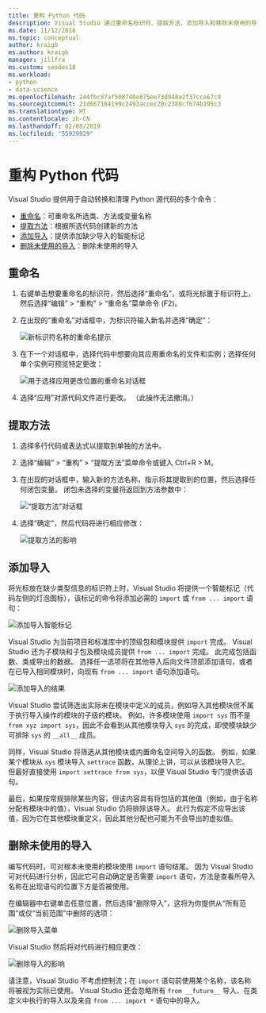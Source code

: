 ```yaml
---
title: 重构 Python 代码
description: Visual Studio 通过重命名标识符、提取方法、添加导入和移除未使用的导入使重构 Python 代码变得容易。
ms.date: 11/12/2018
ms.topic: conceptual
author: kraigb
ms.author: kraigb
manager: jillfra
ms.custom: seodec18
ms.workload:
- python
- data-science
ms.openlocfilehash: 244fbc87af508740e875ee73d948a2f37cce67c9
ms.sourcegitcommit: 21d667104199c2493accec20c2388cf674b195c3
ms.translationtype: HT
ms.contentlocale: zh-CN
ms.lasthandoff: 02/08/2019
ms.locfileid: "55929929"
---
```

# <a name="refactor-python-code"></a>重构 Python 代码

Visual Studio 提供用于自动转换和清理 Python 源代码的多个命令：

- [重命名](#rename)：可重命名所选类、方法或变量名称
- [提取方法](#extract-method)：根据所选代码创建新的方法
- [添加导入](#add-import)：提供添加缺少导入的智能标记
- [删除未使用的导入](#remove-unused-imports)：删除未使用的导入

## <a name="rename"></a>重命名

1. 右键单击想要重命名的标识符，然后选择“重命名”，或将光标置于标识符上，然后选择“编辑” > “重构” > “重命名”菜单命令 (F2)。
2. 在出现的“重命名”对话框中，为标识符输入新名并选择“确定”：

   ![新标识符名称的重命名提示](media/code-refactor-rename-1.png)

3. 在下一个对话框中，选择代码中想要向其应用重命名的文件和实例；选择任何单个实例可预览特定更改：

   ![用于选择应用更改位置的重命名对话框](media/code-refactor-rename-2.png)

4. 选择“应用”对源代码文件进行更改。 （此操作无法撤消。）

## <a name="extract-method"></a>提取方法

1. 选择多行代码或表达式以提取到单独的方法中。
2. 选择“编辑” > “重构” > “提取方法”菜单命令或键入 Ctrl+R > M。
3. 在出现的对话框中，输入新的方法名称，指示将其提取到的位置，然后选择任何闭包变量。 闭包未选择的变量将返回到方法参数中：

   ![“提取方法”对话框](media/code-refactor-extract-method-1.png)

4. 选择“确定”，然后代码将进行相应修改：

   ![提取方法的影响](media/code-refactor-extract-method-2.png)

## <a name="add-import"></a>添加导入

将光标放在缺少类型信息的标识符上时，Visual Studio 将提供一个智能标记（代码左侧的灯泡图标），该标记的命令将添加必需的 `import` 或 `from ... import` 语句：

![添加导入智能标记](media/code-refactor-add-import-1.png)

Visual Studio 为当前项目和标准库中的顶级包和模块提供 `import` 完成。 Visual Studio 还为子模块和子包及模块成员提供 `from ... import` 完成。 此完成包括函数、类或导出的数据。 选择任一选项将在其他导入后向文件顶部添加语句，或者在已导入相同模块时，向现有 `from ... import` 语句添加语句。

![添加导入的结果](media/code-refactor-add-import-2.png)

Visual Studio 尝试筛选出实际未在模块中定义的成员，例如导入其他模块但不属于执行导入操作的模块的子级的模块。 例如，许多模块使用 `import sys` 而不是 `from xyz import sys`，因此不会看到从其他模块导入 `sys` 的完成，即使模块缺少可排除 `sys` 的 `__all__` 成员。

同样，Visual Studio 将筛选从其他模块或内置命名空间导入的函数。 例如，如果某个模块从 `sys` 模块导入 `settrace` 函数，从理论上讲，可以从该模块导入它。 但最好直接使用 `import settrace from sys`，以便 Visual Studio 专门提供该语句。

最后，如果按常规排除某些内容，但该内容具有将包括的其他值（例如，由于名称分配有模块中的值），Visual Studio 仍将排除该导入。 此行为假定不应导出该值，因为它在其他模块重定义，因此其他分配也可能为不会导出的虚拟值。

## <a name="remove-unused-imports"></a>删除未使用的导入

编写代码时，可对根本未使用的模块使用 `import` 语句结尾。 因为 Visual Studio 可对代码进行分析，因此它可自动确定是否需要 `import` 语句，方法是查看所导入名称在出现语句的位置下方是否被使用。

在编辑器中右键单击任意位置，然后选择“删除导入”，这将为你提供从“所有范围”或仅“当前范围”中删除的选项：

![删除导入菜单](media/code-refactor-remove-imports-1.png)

Visual Studio 然后将对代码进行相应更改：

![删除导入的影响](media/code-refactor-remove-imports-2.png)

请注意，Visual Studio 不考虑控制流；在 `import` 语句前使用某个名称，该名称将被视为实际已使用。 Visual Studio 还会忽略所有 `from __future__` 导入、在类定义中执行的导入以及来自 `from ... import *` 语句中的导入。
